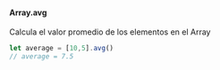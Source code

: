#### Array.avg

Calcula el valor promedio de los elementos en el Array

```javascript
let average = [10,5].avg()
// average = 7.5
```
